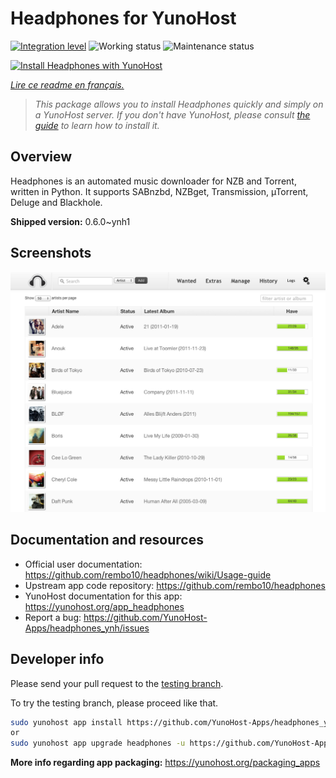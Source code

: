<!--
N.B.: This README was automatically generated by https://github.com/YunoHost/apps/tree/master/tools/README-generator
It shall NOT be edited by hand.
-->

# Headphones for YunoHost

[![Integration level](https://dash.yunohost.org/integration/headphones.svg)](https://dash.yunohost.org/appci/app/headphones) ![Working status](https://ci-apps.yunohost.org/ci/badges/headphones.status.svg) ![Maintenance status](https://ci-apps.yunohost.org/ci/badges/headphones.maintain.svg)

[![Install Headphones with YunoHost](https://install-app.yunohost.org/install-with-yunohost.svg)](https://install-app.yunohost.org/?app=headphones)

*[Lire ce readme en français.](./README_fr.md)*

> *This package allows you to install Headphones quickly and simply on a YunoHost server.
If you don't have YunoHost, please consult [the guide](https://yunohost.org/#/install) to learn how to install it.*

## Overview

Headphones is an automated music downloader for NZB and Torrent, written in Python. It supports SABnzbd, NZBget, Transmission, µTorrent, Deluge and Blackhole.


**Shipped version:** 0.6.0~ynh1

## Screenshots

![Screenshot of Headphones](./doc/screenshots/screenshot01.png)

## Documentation and resources

* Official user documentation: <https://github.com/rembo10/headphones/wiki/Usage-guide>
* Upstream app code repository: <https://github.com/rembo10/headphones>
* YunoHost documentation for this app: <https://yunohost.org/app_headphones>
* Report a bug: <https://github.com/YunoHost-Apps/headphones_ynh/issues>

## Developer info

Please send your pull request to the [testing branch](https://github.com/YunoHost-Apps/headphones_ynh/tree/testing).

To try the testing branch, please proceed like that.

``` bash
sudo yunohost app install https://github.com/YunoHost-Apps/headphones_ynh/tree/testing --debug
or
sudo yunohost app upgrade headphones -u https://github.com/YunoHost-Apps/headphones_ynh/tree/testing --debug
```

**More info regarding app packaging:** <https://yunohost.org/packaging_apps>

